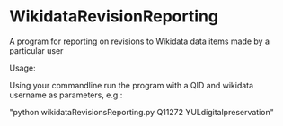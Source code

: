 # WikidataRevisionReporting
A program for reporting on revisions to Wikidata data items made by a particular user


Usage:

Using your commandline run the program with a QID and wikidata username as parameters, e.g.:

"python wikidataRevisionsReporting.py Q11272 YULdigitalpreservation"
